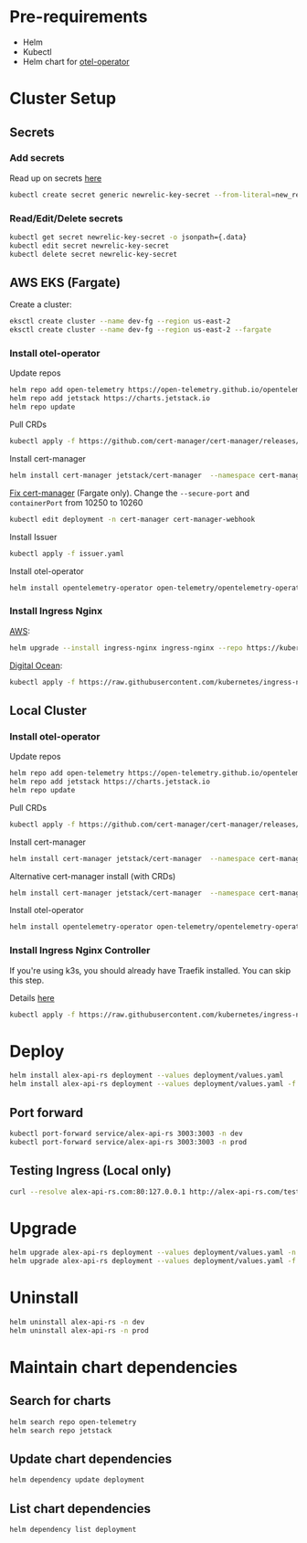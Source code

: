 # Pre-requirements
- Helm
- Kubectl
- Helm chart for [otel-operator](https://github.com/open-telemetry/opentelemetry-helm-charts/blob/main/charts/opentelemetry-operator/README.md)

# Cluster Setup

## Secrets

### Add secrets
Read up on secrets [here](https://kubernetes.io/docs/concepts/configuration/secret/)

```bash
kubectl create secret generic newrelic-key-secret --from-literal=new_relic_license_key=XXXX
```

### Read/Edit/Delete secrets
```bash
kubectl get secret newrelic-key-secret -o jsonpath={.data}
kubectl edit secret newrelic-key-secret
kubectl delete secret newrelic-key-secret
```


## AWS EKS (Fargate)

Create a cluster:
```bash
eksctl create cluster --name dev-fg --region us-east-2
eksctl create cluster --name dev-fg --region us-east-2 --fargate

```

### Install otel-operator

Update repos
```bash
helm repo add open-telemetry https://open-telemetry.github.io/opentelemetry-helm-charts
helm repo add jetstack https://charts.jetstack.io
helm repo update
```

Pull CRDs
```bash
kubectl apply -f https://github.com/cert-manager/cert-manager/releases/download/v1.13.1/cert-manager.crds.yaml
```

Install cert-manager
```bash
helm install cert-manager jetstack/cert-manager  --namespace cert-manager --create-namespace --version v1.13.1
```

[Fix cert-manager](https://github.com/cert-manager/cert-manager/issues/3237#issuecomment-827523656) (Fargate only).
Change the `--secure-port` and `containerPort` from 10250 to 10260
```bash
kubectl edit deployment -n cert-manager cert-manager-webhook
```

Install Issuer
```bash
kubectl apply -f issuer.yaml
```

Install otel-operator
```bash
helm install opentelemetry-operator open-telemetry/opentelemetry-operator
```


### Install Ingress Nginx

[AWS](https://kubernetes.github.io/ingress-nginx/deploy/#aws):
```bash
helm upgrade --install ingress-nginx ingress-nginx --repo https://kubernetes.github.io/ingress-nginx --namespace ingress-nginx --create-namespace
```

[Digital Ocean](https://kubernetes.github.io/ingress-nginx/deploy/#digital-ocean):
```bash
kubectl apply -f https://raw.githubusercontent.com/kubernetes/ingress-nginx/controller-v1.8.2/deploy/static/provider/do/deploy.yaml
```


## Local Cluster

### Install otel-operator

Update repos
```bash
helm repo add open-telemetry https://open-telemetry.github.io/opentelemetry-helm-charts
helm repo add jetstack https://charts.jetstack.io
helm repo update
```

Pull CRDs
```bash
kubectl apply -f https://github.com/cert-manager/cert-manager/releases/download/v1.13.1/cert-manager.crds.yaml
```

Install cert-manager
```bash
helm install cert-manager jetstack/cert-manager  --namespace cert-manager --create-namespace --version v1.13.1
```

Alternative cert-manager install (with CRDs)
```bash
helm install cert-manager jetstack/cert-manager  --namespace cert-manager --create-namespace --version v1.13.1 --set installCRDs=true
```

Install otel-operator

```bash
helm install opentelemetry-operator open-telemetry/opentelemetry-operator
```

### Install Ingress Nginx Controller

If you're using k3s, you should already have Traefik installed. You can skip this step.

Details [here](https://kubernetes.github.io/ingress-nginx/deploy/#bare-metal-clusters)
```bash
kubectl apply -f https://raw.githubusercontent.com/kubernetes/ingress-nginx/controller-v1.8.2/deploy/static/provider/baremetal/deploy.yaml
```

# Deploy
```bash
helm install alex-api-rs deployment --values deployment/values.yaml
helm install alex-api-rs deployment --values deployment/values.yaml -f deployment/prod-values.yaml
```

## Port forward
```bash
kubectl port-forward service/alex-api-rs 3003:3003 -n dev
kubectl port-forward service/alex-api-rs 3003:3003 -n prod
```

## Testing Ingress (Local only)
```bash
curl --resolve alex-api-rs.com:80:127.0.0.1 http://alex-api-rs.com/test
```

# Upgrade
```bash
helm upgrade alex-api-rs deployment --values deployment/values.yaml -n dev
helm upgrade alex-api-rs deployment --values deployment/values.yaml -f deployment/prod-values.yaml -n prod
```

# Uninstall
```bash
helm uninstall alex-api-rs -n dev
helm uninstall alex-api-rs -n prod
```

# Maintain chart dependencies

## Search for charts
```bash
helm search repo open-telemetry
helm search repo jetstack
```

## Update chart dependencies
```bash
helm dependency update deployment
```

## List chart dependencies
```bash
helm dependency list deployment
```